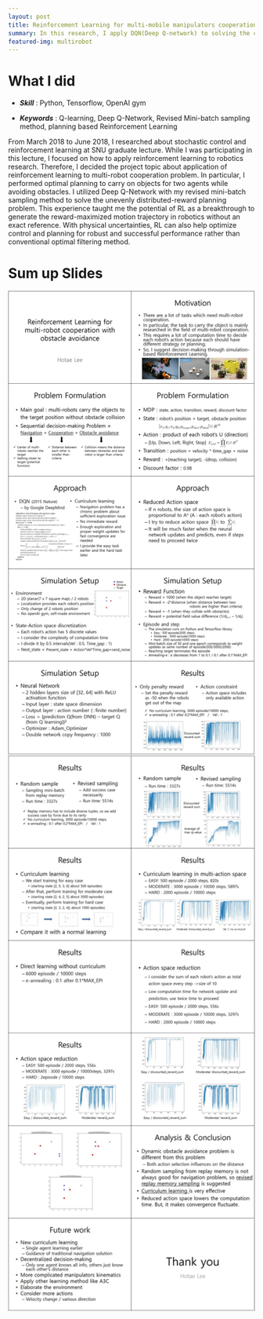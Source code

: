 ```yaml
---
layout: post
title: Reinforcement Learning for multi-mobile manipulators cooperation with obstacle avoidance
summary: In this research, I apply DQN(Deep Q-network) to solving the cooperative carrying object problem. To optimize the learning method for navigation problem, this work uses curriculum learning and develops revised mini-batch sampling method which always includes a success state. Also, this work uses the method which reduces the action space through allocating one step for one agent.
featured-img: multirobot
---
```


# What I did

- ***Skill*** : Python, Tensorflow, OpenAI gym

- ***Keywords*** : Q-learning, Deep Q-Network, Revised Mini-batch sampling method, planning based Reinforcement Learning


From March 2018 to June 2018, I researched about stochastic control and reinforcement learning at SNU graduate lecture. While I was participating in this lecture, I focused on how to apply reinforcement learning to robotics research. Therefore, I decided the project topic about application of reinforcement learning to multi-robot cooperation problem. In particular, I performed optimal planning to carry on objects for two agents while avoiding obstacles. I utilized Deep Q-Network with my revised mini-batch sampling method to solve the unevenly distributed-reward planning problem. This experience taught me the potential of RL as a breakthrough to generate the reward-maximized motion trajectory in robotics without an exact reference. With physical uncertainties, RL can also help optimize control and planning for robust and successful performance rather than conventional optimal filtering method. 

# Sum up Slides

<p align="center">
<img src="/assets/RL_project/RL1.jpg"  alt="presentation1" width="800"> 

<img src="/assets/RL_project/RL2.jpg"  alt="presentation2" width="800"> 

</p>

